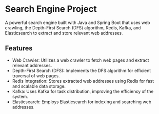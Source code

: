 # Search Engine Project

A powerful search engine built with Java and Spring Boot that uses web crawling, the Depth-First Search (DFS) algorithm, Redis, Kafka, and Elasticsearch to extract and store relevant web addresses.

## Features

- Web Crawler: Utilizes a web crawler to fetch web pages and extract relevant addresses.
- Depth-First Search (DFS): Implements the DFS algorithm for efficient traversal of web pages.
- Redis Integration: Stores extracted web addresses using Redis for fast and scalable data storage.
- Kafka: Uses Kafka for task distribution, improving the efficiency of the system.
- Elasticsearch: Employs Elasticsearch for indexing and searching web addresses.
